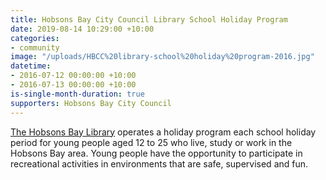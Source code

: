 ```yaml
---
title: Hobsons Bay City Council Library School Holiday Program
date: 2019-08-14 10:29:00 +10:00
categories:
- community
image: "/uploads/HBCC%20library-school%20holiday%20program-2016.jpg"
datetime:
- 2016-07-12 00:00:00 +10:00
- 2016-07-13 00:00:00 +10:00
is-single-month-duration: true
supporters: Hobsons Bay City Council
---
```


[The Hobsons Bay Library](https://libraries.hobsonsbay.vic.gov.au/) operates a holiday program each school holiday period for young people aged 12 to 25 who live, study or work in the Hobsons Bay area. Young people have the opportunity to participate in recreational activities in environments that are safe, supervised and fun.